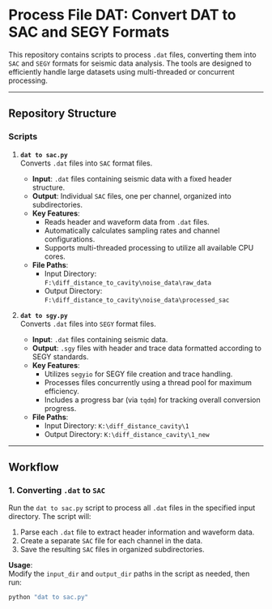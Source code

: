 # Process File DAT: Convert DAT to SAC and SEGY Formats

This repository contains scripts to process `.dat` files, converting them into `SAC` and `SEGY` formats for seismic data analysis. The tools are designed to efficiently handle large datasets using multi-threaded or concurrent processing.

---

## Repository Structure

### Scripts

1. **`dat to sac.py`**  
   Converts `.dat` files into `SAC` format files.  
   - **Input**: `.dat` files containing seismic data with a fixed header structure.  
   - **Output**: Individual `SAC` files, one per channel, organized into subdirectories.  
   - **Key Features**:
     - Reads header and waveform data from `.dat` files.
     - Automatically calculates sampling rates and channel configurations.
     - Supports multi-threaded processing to utilize all available CPU cores.
   - **File Paths**:
     - Input Directory: `F:\diff_distance_to_cavity\noise_data\raw_data`
     - Output Directory: `F:\diff_distance_to_cavity\noise_data\processed_sac`

2. **`dat to sgy.py`**  
   Converts `.dat` files into `SEGY` format files.  
   - **Input**: `.dat` files containing seismic data.  
   - **Output**: `.sgy` files with header and trace data formatted according to SEGY standards.  
   - **Key Features**:
     - Utilizes `segyio` for SEGY file creation and trace handling.
     - Processes files concurrently using a thread pool for maximum efficiency.
     - Includes a progress bar (via `tqdm`) for tracking overall conversion progress.
   - **File Paths**:
     - Input Directory: `K:\diff_distance_cavity\1`
     - Output Directory: `K:\diff_distance_cavity\1_new`

---

## Workflow

### 1. Converting `.dat` to `SAC`
Run the `dat to sac.py` script to process all `.dat` files in the specified input directory. The script will:
1. Parse each `.dat` file to extract header information and waveform data.
2. Create a separate `SAC` file for each channel in the data.
3. Save the resulting `SAC` files in organized subdirectories.

**Usage**:  
Modify the `input_dir` and `output_dir` paths in the script as needed, then run:
```bash
python "dat to sac.py"
